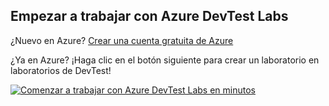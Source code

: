 ## <a name="get-started-with-azure-devtest-labs"></a>Empezar a trabajar con Azure DevTest Labs
¿Nuevo en Azure? [Crear una cuenta gratuita de Azure](https://azure.microsoft.com/free)

¿Ya en Azure? ¡Haga clic en el botón siguiente para crear un laboratorio en laboratorios de DevTest!

[![Comenzar a trabajar con Azure DevTest Labs en minutos](./media/devtest-lab-try-it-out/get-started.png)](http://go.microsoft.com/fwlink/?LinkID=627034&clcid=0x409)